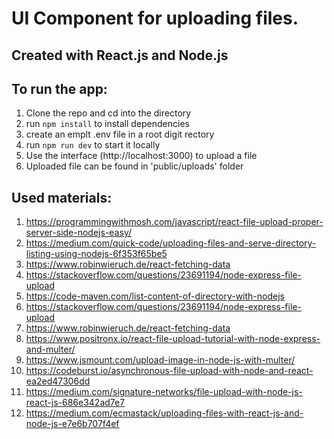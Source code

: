 # UI Component for uploading files.
## Created with React.js and Node.js

## To run the app:
1. Clone the repo and cd into the directory
2. run `npm install` to install dependencies
3. create an emplt .env file in a root digit rectory 
4. run `npm run dev` to start it locally
5. Use the interface (http://localhost:3000) to upload a file
6. Uploaded file can be found in 'public/uploads' folder


## Used materials:
1. https://programmingwithmosh.com/javascript/react-file-upload-proper-server-side-nodejs-easy/
2. https://medium.com/quick-code/uploading-files-and-serve-directory-listing-using-nodejs-6f353f65be5
3. https://www.robinwieruch.de/react-fetching-data
4. https://stackoverflow.com/questions/23691194/node-express-file-upload
5. https://code-maven.com/list-content-of-directory-with-nodejs
6. https://stackoverflow.com/questions/23691194/node-express-file-upload
7. https://www.robinwieruch.de/react-fetching-data
8. https://www.positronx.io/react-file-upload-tutorial-with-node-express-and-multer/
9. https://www.jsmount.com/upload-image-in-node-js-with-multer/
10. https://codeburst.io/asynchronous-file-upload-with-node-and-react-ea2ed47306dd
11. https://medium.com/signature-networks/file-upload-with-node-js-react-js-686e342ad7e7
12. https://medium.com/ecmastack/uploading-files-with-react-js-and-node-js-e7e6b707f4ef


